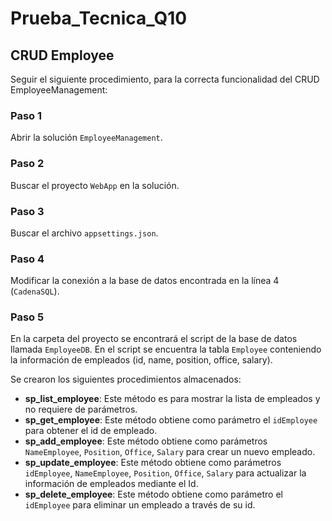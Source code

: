 # Prueba_Tecnica_Q10
## CRUD Employee

Seguir el siguiente procedimiento, para la correcta funcionalidad del CRUD EmployeeManagement:

### Paso 1
Abrir la solución `EmployeeManagement`.

### Paso 2
Buscar el proyecto `WebApp` en la solución.

### Paso 3
Buscar el archivo `appsettings.json`.

### Paso 4
Modificar la conexión a la base de datos encontrada en la línea 4 (`CadenaSQL`).

### Paso 5
En la carpeta del proyecto se encontrará el script de la base de datos llamada `EmployeeDB`. En el script se encuentra la tabla `Employee` conteniendo la información de empleados (id, name, position, office, salary).

Se crearon los siguientes procedimientos almacenados:  
- **sp_list_employee**: Este método es para mostrar la lista de empleados y no requiere de parámetros.
- **sp_get_employee**: Este método obtiene como parámetro el `idEmployee` para obtener el id de empleado.
- **sp_add_employee**: Este método obtiene como parámetros `NameEmployee`, `Position`, `Office`, `Salary` para crear un nuevo empleado.
- **sp_update_employee**: Este método obtiene como parámetros `idEmployee`, `NameEmployee`, `Position`, `Office`, `Salary` para actualizar la información de empleados mediante el Id.
- **sp_delete_employee**: Este método obtiene como parámetro el `idEmployee` para eliminar un empleado a través de su id.


